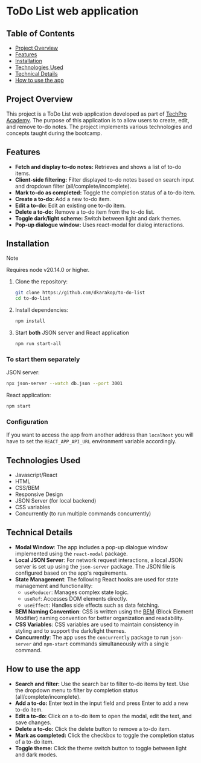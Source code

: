 # ToDo List web application

## Table of Contents

-   [Project Overview](#project-overview)
-   [Features](#features)
-   [Installation](#installation)
-   [Technologies Used](#technologies-used)
-   [Technical Details](#technical-details)
-   [How to use the app](#how-to-use-the-app)

## Project Overview

This project is a ToDo List web application developed as part of [TechPro Academy](https://www.techproacademy.gr/). The purpose of this application is to allow users to create, edit, and remove to-do notes. The project implements various technologies and concepts taught during the bootcamp.

## Features

-   **Fetch and display to-do notes:** Retrieves and shows a list of to-do items.
-   **Client-side filtering:** Filter displayed to-do notes based on search input and dropdown filter (all/complete/incomplete).
-   **Mark to-do as completed:** Toggle the completion status of a to-do item.
-   **Create a to-do:** Add a new to-do item.
-   **Edit a to-do:** Edit an existing one to-do item.
-   **Delete a to-do:** Remove a to-do item from the to-do list.
-   **Toggle dark/light scheme:** Switch between light and dark themes.
-   **Pop-up dialogue window:** Uses react-modal for dialog interactions.

## Installation

> [!NOTE]
> Requires node v20.14.0 or higher.

1. Clone the repository:

    ```bash
    git clone https://github.com/dkarakop/to-do-list
    cd to-do-list
    ```

2. Install dependencies:

    ```bash
    npm install
    ```

3. Start **both** JSON server and React application
    ```bash
    npm run start-all
    ```

### To start them separately

JSON server:

```bash
npx json-server --watch db.json --port 3001
```

React application:

```bash
npm start
```

### Configuration

If you want to access the app from another address than `localhost` you will have to set the `REACT_APP_API_URL` environment variable accordingly.

## Technologies Used

-   Javascript/React
-   HTML
-   CSS/BEM
-   Responsive Design
-   JSON Server (for local backend)
-   CSS variables
-   Concurrently (to run multiple commands concurrently)

## Technical Details

-   **Modal Window**: The app includes a pop-up dialogue window implemented using the `react-modal` package.
-   **Local JSON Server**: For network request interactions, a local JSON server is set up using the `json-server` package. The JSON file is configured based on the app's requirements.
-   **State Management**: The following React hooks are used for state management and functionality:
    -   `useReducer`: Manages complex state logic.
    -   `useRef`: Accesses DOM elements directly.
    -   `useEffect`: Handles side effects such as data fetching.
-   **BEM Naming Convention**: CSS is written using the [BEM](https://getbem.com/) (Block Element Modifier) naming convention for better organization and readability.
-   **CSS Variables**: CSS variables are used to maintain consistency in styling and to support the dark/light themes.
-   **Concurrently**: The app uses the `concurrently` package to run `json-server` and `npm-start` commands simultaneously with a single command.

## How to use the app

-   **Search and filter:** Use the search bar to filter to-do items by text. Use the dropdown menu to filter by completion status (all/complete/incomplete).
-   **Add a to-do:** Enter text in the input field and press Enter to add a new to-do item.
-   **Edit a to-do:** Click on a to-do item to open the modal, edit the text, and save changes.
-   **Delete a to-do:** Click the delete button to remove a to-do item.
-   **Mark as completed:** Click the checkbox to toggle the completion status of a to-do item.
-   **Toggle theme:** Click the theme switch button to toggle between light and dark modes.
